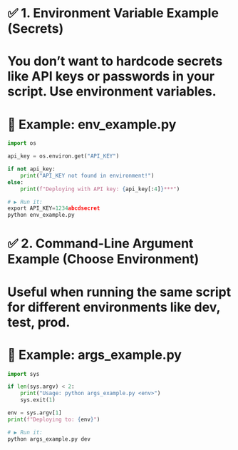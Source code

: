 # ✅ 1. Environment Variable Example (Secrets)
# You don’t want to hardcode secrets like API keys or passwords in your script. Use environment variables.

# 🔧 Example: env_example.py
```python
import os

api_key = os.environ.get("API_KEY")

if not api_key:
    print("API_KEY not found in environment!")
else:
    print(f"Deploying with API key: {api_key[:4]}***")

# ▶️ Run it:
export API_KEY=1234abcdsecret
python env_example.py
```

# ✅ 2. Command-Line Argument Example (Choose Environment)
# Useful when running the same script for different environments like dev, test, prod.

# 🔧 Example: args_example.py

```python
import sys

if len(sys.argv) < 2:
    print("Usage: python args_example.py <env>")
    sys.exit(1)

env = sys.argv[1]
print(f"Deploying to: {env}")

# ▶️ Run it:
python args_example.py dev
```


